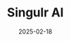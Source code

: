 ---  
layout: startup_page  
title: "Singulr AI"  
id: "singulr.ai"  
permalink: "/singulraisingulr.ai02182025/"  
website: "https://singulr.ai/"  
funding_round: "Seed"  
funding_amount: "$10M"  
investors: "Nexus Venture Partners, Dell Technologies Capital, leading industry executives"  
about: "Singulr AI provides an enterprise AI governance and security platform. It helps streamline and secure enterprise AI use at scale, enabling teams to accelerate AI-driven innovation while mitigating risks and costs associated with data leakage and shadow AI."  
markets: "AI, Security"  
hq: "Palo Alto, California, United States"  
founded_year: "2023"  
linkedin: "https://www.linkedin.com/company/singulrai"  
twitter: ""  
instagram: ""  
facebook: ""  
crunchbase: "https://www.crunchbase.com/organization/singulr-ai"  
pitchbook: "https://pitchbook.com/profiles/company/716944-51"  

date_display: "18-Feb-2025"  
date: "2025-02-18"

# SEO Optimization  
meta_title: "Singulr AI - Seed Funding ($10M)"  
meta_description: "Singulr AI, Singulr AI provides an enterprise AI governance and security platform. It helps streamline and secure enterprise AI use at scale, enabling teams to ac..."  
meta_keywords: "Singulr AI, AI, Security, Seed funding"  
canonical_url: "https://startup.projectstartups.com/singulraisingulr.ai02182025/"  
---